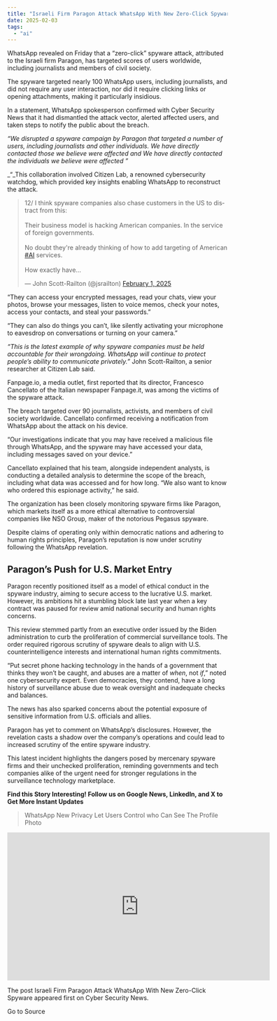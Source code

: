 ```yaml
---
title: "Israeli Firm Paragon Attack WhatsApp With New Zero-Click Spyware"
date: 2025-02-03
tags: 
  - "ai"
---
```


WhatsApp revealed on Friday that a “zero-click” spyware attack, attributed to the Israeli firm Paragon, has targeted scores of users worldwide, including journalists and members of civil society.

The spyware targeted nearly 100 WhatsApp users, including journalists, and did not require any user interaction, nor did it require clicking links or opening attachments, making it particularly insidious.

In a statement, WhatsApp spokesperson confirmed with Cyber Security News that it had dismantled the attack vector, alerted affected users, and taken steps to notify the public about the breach.

_“We disrupted a spyware campaign by Paragon that targeted a number of users, including journalists and other individuals. We have directly contacted those we believe were affected and We have directly contacted the individuals we believe were affected ”_

_“_This collaboration involved Citizen Lab, a renowned cybersecurity watchdog, which provided key insights enabling WhatsApp to reconstruct the attack.

<blockquote class="twitter-tweet" data-width="550" data-dnt="true"><p lang="en" dir="ltr">12/ I think spyware companies also chase customers in the US to distract from this:<br><br>Their business model is hacking American companies. In the service of foreign governments.<br><br>No doubt they're already thinking of how to add targeting of American <a href="https://twitter.com/hashtag/AI?src=hash&amp;ref_src=twsrc%5Etfw">#AI</a> services.<br><br>How exactly have…</p>— John Scott-Railton (@jsrailton) <a href="https://twitter.com/jsrailton/status/1885536695363527063?ref_src=twsrc%5Etfw">February 1, 2025</a></blockquote>
<script async src="https://platform.twitter.com/widgets.js" charset="utf-8"></script>

“They can access your encrypted messages, read your chats, view your photos, browse your messages, listen to voice memos, check your notes, access your contacts, and steal your passwords.”

“They can also do things you can’t, like silently activating your microphone to eavesdrop on conversations or turning on your camera.”

_“This is the latest example of why spyware companies must be held accountable for their wrongdoing. WhatsApp will continue to protect people’s ability to communicate privately.”_ John Scott-Railton, a senior researcher at Citizen Lab said.

Fanpage.io, a media outlet, first reported that its director, Francesco Cancellato of the Italian newspaper Fanpage.it, was among the victims of the spyware attack.

The breach targeted over 90 journalists, activists, and members of civil society worldwide. Cancellato confirmed receiving a notification from WhatsApp about the attack on his device.

“Our investigations indicate that you may have received a malicious file through WhatsApp, and the spyware may have accessed your data, including messages saved on your device.”

Cancellato explained that his team, alongside independent analysts, is conducting a detailed analysis to determine the scope of the breach, including what data was accessed and for how long. “We also want to know who ordered this espionage activity,” he said.

The organization has been closely monitoring spyware firms like Paragon, which markets itself as a more ethical alternative to controversial companies like NSO Group, maker of the notorious Pegasus spyware.

Despite claims of operating only within democratic nations and adhering to human rights principles, Paragon’s reputation is now under scrutiny following the WhatsApp revelation.

## **Paragon’s Push for U.S. Market Entry**

Paragon recently positioned itself as a model of ethical conduct in the spyware industry, aiming to secure access to the lucrative U.S. market. However, its ambitions hit a stumbling block late last year when a key contract was paused for review amid national security and human rights concerns.

This review stemmed partly from an executive order issued by the Biden administration to curb the proliferation of commercial surveillance tools. The order required rigorous scrutiny of spyware deals to align with U.S. counterintelligence interests and international human rights commitments.

“Put secret phone hacking technology in the hands of a government that thinks they won’t be caught, and abuses are a matter of _when_, not _if_,” noted one cybersecurity expert. Even democracies, they contend, have a long history of surveillance abuse due to weak oversight and inadequate checks and balances.

The news has also sparked concerns about the potential exposure of sensitive information from U.S. officials and allies.

Paragon has yet to comment on WhatsApp’s disclosures. However, the revelation casts a shadow over the company’s operations and could lead to increased scrutiny of the entire spyware industry.

This latest incident highlights the dangers posed by mercenary spyware firms and their unchecked proliferation, reminding governments and tech companies alike of the urgent need for stronger regulations in the surveillance technology marketplace.

**Find this Story Interesting! Follow us on Google News, LinkedIn, and X to Get More Instant Updates**

> WhatsApp New Privacy Let Users Control who Can See The Profile Photo

<iframe class="wp-embedded-content" sandbox="allow-scripts" security="restricted" title="“WhatsApp New Privacy Let Users Control who Can See The Profile Photo” — Cyber Security News" src="https://cybersecuritynews.com/whatsapp-new-privacy-profile-photo/embed/#?secret=0wMUbBwm8z#?secret=qhKH5dQGX9" data-secret="qhKH5dQGX9" width="600" height="338" frameborder="0" marginwidth="0" marginheight="0" scrolling="no"></iframe>

The post Israeli Firm Paragon Attack WhatsApp With New Zero-Click Spyware appeared first on Cyber Security News.

Go to Source
